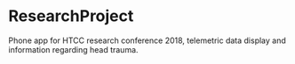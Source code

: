 # ResearchProject
Phone app for HTCC research conference 2018, telemetric data display and information regarding head trauma.
